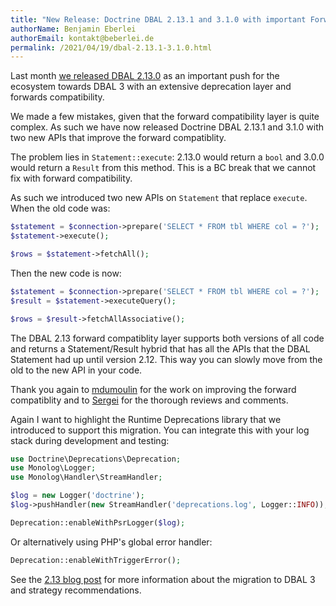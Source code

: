 ```yaml
---
title: "New Release: Doctrine DBAL 2.13.1 and 3.1.0 with important Forward Compatibility fix"
authorName: Benjamin Eberlei
authorEmail: kontakt@beberlei.de
permalink: /2021/04/19/dbal-2.13.1-3.1.0.html
---
```


Last month [we released DBAL
2.13.0](https://www.doctrine-project.org/2021/03/29/dbal-2.13.html) as an
important push for the ecosystem towards DBAL 3 with an extensive deprecation
layer and forwards compatibility.

We made a few mistakes, given that the forward compatibility layer is quite complex.
As such we have now released Doctrine DBAL 2.13.1 and 3.1.0 with two new APIs
that improve the forward compatiblity.

The problem lies in `Statement::execute`: 2.13.0 would return a `bool` and 3.0.0
would return a `Result` from this method. This is a BC break that we cannot fix
with forward compatibility.

As such we introduced two new APIs on `Statement` that replace `execute`.
When the old code was:

```php
$statement = $connection->prepare('SELECT * FROM tbl WHERE col = ?');
$statement->execute();

$rows = $statement->fetchAll();
```

Then the new code is now:

```php
$statement = $connection->prepare('SELECT * FROM tbl WHERE col = ?');
$result = $statement->executeQuery();

$rows = $result->fetchAllAssociative();
```

The DBAL 2.13 forward compatiblity layer supports both versions of all code and
returns a Statement/Result hybrid that has all the APIs that the DBAL Statement
had up until version 2.12. This way you can slowly move from the old to the new
API in your code.

Thank you again to [mdumoulin](https://github.com/mdumoulin) for the work on
improving the forward compatiblity and to [Sergei](https://twitter.com/srgmrzv)
for the thorough reviews and comments.

Again I want to highlight the Runtime Deprecations library that we introduced
to support this migration. You can integrate this with your log stack during
development and testing:

```php
use Doctrine\Deprecations\Deprecation;
use Monolog\Logger;
use Monolog\Handler\StreamHandler;

$log = new Logger('doctrine');
$log->pushHandler(new StreamHandler('deprecations.log', Logger::INFO));

Deprecation::enableWithPsrLogger($log);
```

Or alternatively using PHP's global error handler:

```php
Deprecation::enableWithTriggerError();
```

See the [2.13 blog
post](https://www.doctrine-project.org/2021/03/29/dbal-2.13.html) for more
information about the migration to DBAL 3 and strategy recommendations.
